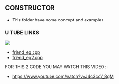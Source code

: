 ## CONSTRUCTOR

+ This folder have some concept and examples

### U TUBE LINKS
![](https://encrypted-tbn0.gstatic.com/images?q=tbn%3AANd9GcRZxevVx_jSYst3i6Ssz13tAXHu9A6qNcxE8E9UgN-iuF20pcEy&usqp=CAU)  
+ [friend_eg.cpp](https://github.com/HembramBeta77/Cpp_Programs/blob/master/SEMESTER_STUDY/constructor/friend_eg.cpp/)
+ [friend_eg2.cpp](https://github.com/HembramBeta77/Cpp_Programs/blob/master/SEMESTER_STUDY/constructor/friend_eg2.cpp/)

FOR THIS 2 CODE YOU MAY WATCH THIS VIDEO :-
  + https://www.youtube.com/watch?v=J4c3ccV_8gM
